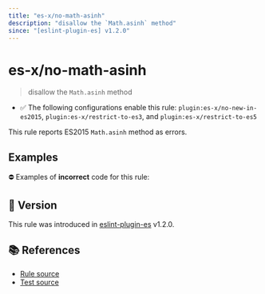 ```yaml
---
title: "es-x/no-math-asinh"
description: "disallow the `Math.asinh` method"
since: "[eslint-plugin-es] v1.2.0"
---
```


# es-x/no-math-asinh
> disallow the `Math.asinh` method

- ✅ The following configurations enable this rule: `plugin:es-x/no-new-in-es2015`, `plugin:es-x/restrict-to-es3`, and `plugin:es-x/restrict-to-es5`

This rule reports ES2015 `Math.asinh` method as errors.

## Examples

⛔ Examples of **incorrect** code for this rule:

<eslint-playground type="bad" code="/*eslint es-x/no-math-asinh: error */
const n = Math.asinh(value)
" />

## 🚀 Version

This rule was introduced in [eslint-plugin-es] v1.2.0.

[eslint-plugin-es]: https://github.com/mysticatea/eslint-plugin-es

## 📚 References

- [Rule source](https://github.com/ota-meshi/eslint-plugin-es-x/blob/master/lib/rules/no-math-asinh.js)
- [Test source](https://github.com/ota-meshi/eslint-plugin-es-x/blob/master/tests/lib/rules/no-math-asinh.js)
